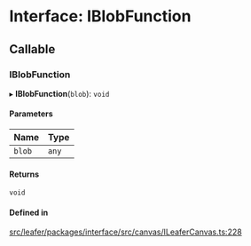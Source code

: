 # Interface: IBlobFunction

## Callable

### IBlobFunction

▸ **IBlobFunction**(`blob`): `void`

#### Parameters

| Name | Type |
| :------ | :------ |
| `blob` | `any` |

#### Returns

`void`

#### Defined in

[src/leafer/packages/interface/src/canvas/ILeaferCanvas.ts:228](https://github.com/leaferjs/leafer/blob/c0a3cd1f6ba179c1348a90558ab02097cb535d9a/packages/interface/src/canvas/ILeaferCanvas.ts#L228)
